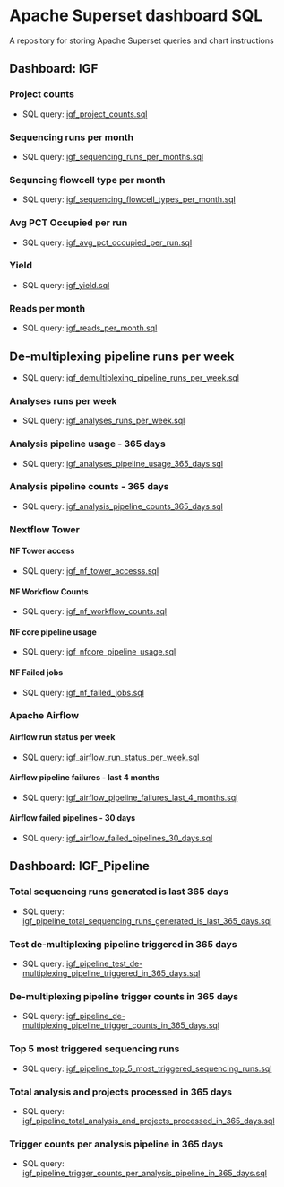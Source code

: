 # Apache Superset dashboard SQL
A repository for storing Apache Superset queries and chart instructions

## Dashboard: IGF

### Project counts
  * SQL query: [igf_project_counts.sql](igf_project_counts.sql)

### Sequencing runs per month
  * SQL query: [igf_sequencing_runs_per_months.sql](igf_sequencing_runs_per_months.sql)

### Sequncing flowcell type per month
  * SQL query: [igf_sequencing_flowcell_types_per_month.sql](igf_sequencing_flowcell_types_per_month.sql)

### Avg PCT Occupied per run
  * SQL query: [igf_avg_pct_occupied_per_run.sql](igf_avg_pct_occupied_per_run.sql)

### Yield
  * SQL query: [igf_yield.sql](igf_yield.sql)

### Reads per month
  * SQL query: [igf_reads_per_month.sql](igf_reads_per_month.sql)

## De-multiplexing pipeline runs per week
  * SQL query: [igf_demultiplexing_pipeline_runs_per_week.sql](igf_demultiplexing_pipeline_runs_per_week.sql)

### Analyses runs per week
  * SQL query: [igf_analyses_runs_per_week.sql](igf_analyses_runs_per_week.sql)

### Analysis pipeline usage - 365 days
  * SQL query: [igf_analyses_pipeline_usage_365_days.sql](igf_analyses_pipeline_usage_365_days.sql)

### Analysis pipeline counts - 365 days
  * SQL query: [igf_analysis_pipeline_counts_365_days.sql](igf_analysis_pipeline_counts_365_days.sql)

### Nextflow Tower

#### NF Tower access
  * SQL query: [igf_nf_tower_accesss.sql](igf_nf_tower_accesss.sql)

#### NF Workflow Counts
  * SQL query: [igf_nf_workflow_counts.sql](igf_nf_workflow_counts.sql)

#### NF core pipeline usage
  * SQL query: [igf_nfcore_pipeline_usage.sql](igf_nfcore_pipeline_usage.sql)

#### NF Failed jobs
  * SQL query: [igf_nf_failed_jobs.sql](igf_nf_failed_jobs.sql)

### Apache Airflow

#### Airflow run status per week
  * SQL query: [igf_airflow_run_status_per_week.sql](igf_airflow_run_status_per_week.sql)

#### Airflow pipeline failures - last 4 months
  * SQL query: [igf_airflow_pipeline_failures_last_4_months.sql](igf_airflow_pipeline_failures_last_4_months.sql)

#### Airflow failed pipelines - 30 days
  * SQL query: [igf_airflow_failed_pipelines_30_days.sql](igf_airflow_failed_pipelines_30_days.sql)


## Dashboard: IGF_Pipeline

### Total sequencing runs generated is last 365 days
  * SQL query: [igf_pipeline_total_sequencing_runs_generated_is_last_365_days.sql](igf_pipeline_total_sequencing_runs_generated_is_last_365_days.sql)

### Test de-multiplexing pipeline triggered in 365 days
  * SQL query: [igf_pipeline_test_de-multiplexing_pipeline_triggered_in_365_days.sql](igf_pipeline_test_de-multiplexing_pipeline_triggered_in_365_days.sql)

### De-multiplexing pipeline trigger counts in 365 days
  * SQL query: [igf_pipeline_de-multiplexing_pipeline_trigger_counts_in_365_days.sql](igf_pipeline_de-multiplexing_pipeline_trigger_counts_in_365_days.sql)

### Top 5 most triggered sequencing runs
  * SQL query: [igf_pipeline_top_5_most_triggered_sequencing_runs.sql](igf_pipeline_top_5_most_triggered_sequencing_runs.sql)

### Total analysis and projects processed in 365 days
  * SQL query: [igf_pipeline_total_analysis_and_projects_processed_in_365_days.sql](igf_pipeline_total_analysis_and_projects_processed_in_365_days.sql)

### Trigger counts per analysis pipeline in 365 days
  * SQL query: [igf_pipeline_trigger_counts_per_analysis_pipeline_in_365_days.sql](igf_pipeline_trigger_counts_per_analysis_pipeline_in_365_days.sql)
